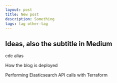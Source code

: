 ```yaml
---
layout: post
title: New post
description: Something
tags: tag other-tag
---
```


## Ideas, also the subtitle in Medium

cdc alias

How the blog is deployed

Performing Elasticsearch API calls with Terraform
